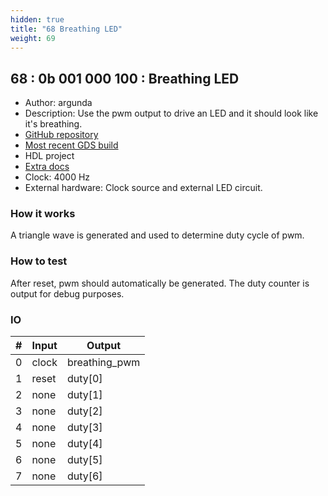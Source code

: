 ```yaml
---
hidden: true
title: "68 Breathing LED"
weight: 69
---
```


## 68 : 0b 001 000 100 : Breathing LED

* Author: argunda
* Description: Use the pwm output to drive an LED and it should look like it's breathing.
* [GitHub repository](https://github.com/argunda/tt02-breathing-led)
* [Most recent GDS build](https://github.com/argunda/tt02-breathing-led/actions/runs/3529467681)
* HDL project
* [Extra docs]()
* Clock: 4000 Hz
* External hardware: Clock source and external LED circuit.



### How it works

A triangle wave is generated and used to determine duty cycle of pwm.

### How to test

After reset, pwm should automatically be generated. The duty counter is output for debug purposes.

### IO

| # | Input        | Output       |
|---|--------------|--------------|
| 0 | clock  | breathing_pwm |
| 1 | reset  | duty[0] |
| 2 | none  | duty[1] |
| 3 | none  | duty[2] |
| 4 | none  | duty[3] |
| 5 | none  | duty[4] |
| 6 | none  | duty[5] |
| 7 | none  | duty[6] |
